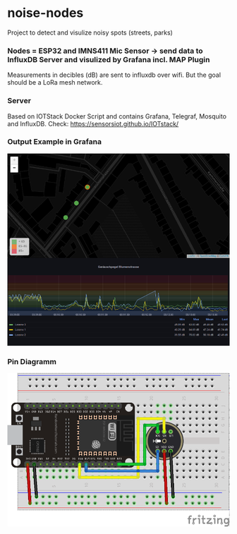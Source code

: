 # noise-nodes
Project to detect and visulize noisy spots (streets, parks)

### Nodes = ESP32 and IMNS411 Mic Sensor -> send data to InfluxDB Server and visulized by Grafana incl. MAP Plugin
Measurements in decibles (dB) are sent to influxdb over wifi. But the goal should be a LoRa mesh network.

### Server 
Based on IOTStack Docker Script and contains Grafana, Telegraf, Mosquito and InfluxDB.
Check: https://sensorsiot.github.io/IOTstack/

### Output Example in Grafana
![Grafana](https://github.com/pan0ne/noise-nodes/blob/main/NoiseNode_GrafanaOutputExample.png)

### Pin Diagramm
![Fritzing](https://github.com/pan0ne/noise-nodes/blob/main/fritzing.png)
